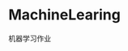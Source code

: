 # MachineLearing
机器学习作业
``` def get_person_rating(data):                                                                                                                person_rating={}                                                                                                                             #{1:[1,1,0,1],2:[4,0,2,1]}    1第一个用户   [1,1,0,1]                                                                                      #对第一部电影                                                                                                                                 for i in range(1,5):                                                                                                                         person_i=data[data["user_id"]==i].values                                                                                                person_rating[i]=person_i                                                                                                                     print（person_rating)                                                                                                                          return person_rating                                                                                                                                                                                                                                                                  def distance (person_rating, index):                                                                                                    it=person_rating[index]                                                                                                                      me=person_rating[4]                                                                                                                                                                                                                                                                  sum=0                                                                                                                                      for i  in range (0,4):                                                                                                                                sum=sum + pow((it[i]-me[i]),)                                                                                                                                                                                                                                                    return sqrt(sum)

